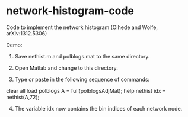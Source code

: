network-histogram-code
======================

Code to implement the network histogram (Olhede and Wolfe, arXiv:1312.5306)

Demo: 

1. Save nethist.m and polblogs.mat to the same directory.  

2. Open Matlab and change to this directory.

3. Type or paste in the following sequence of commands:

clear all
load polblogs
A = full(polblogsAdjMat);
help nethist
idx = nethist(A,72);

4. The variable idx now contains the bin indices of each network node.


